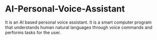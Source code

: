 # AI-Personal-Voice-Assistant

It is an AI based personal voice assistant. It is a smart computer program that understands human natural languages through voice commands and performs tasks for the user.
